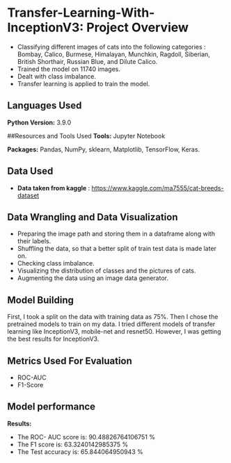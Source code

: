 # Transfer-Learning-With-InceptionV3: Project Overview 

* Classifying different images of cats into the following categories : Bombay, Calico, Burmese, Himalayan, Munchkin, Ragdoll, Siberian, British Shorthair, Russian Blue, and Dilute Calico.
* Trained the model on 11740 images.
* Dealt with class imbalance.
* Transfer learning is applied to train the model.

## Languages Used 
**Python Version:** 3.9.0

##Resources and Tools Used
**Tools:** Jupyter Notebook

**Packages:** Pandas, NumPy, sklearn, Matplotlib, TensorFlow, Keras.  

## Data Used
* **Data taken from kaggle** : https://www.kaggle.com/ma7555/cat-breeds-dataset

## Data Wrangling and Data Visualization
* Preparing the image path and storing them in a dataframe along with their labels.
* Shuffling the data, so that a better split of train test data is made later on.
* Checking class imbalance.
* Visualizing the distribution of classes and the pictures of cats.
* Augmenting the data using an image data generator.

## Model Building 

First, I took a split on the data with training data as 75%. Then I chose the pretrained models to train on my data.
I tried different models of transfer learning like InceptionV3, mobile-net and resnet50. However, I was getting the best results for InceptionV3.

## Metrics Used For Evaluation

* ROC-AUC
* F1-Score

## Model performance

**Results:**

* The ROC- AUC score is: 90.48826764106751 %
* The F1 score is: 63.3240142985375 %
* The Test accuracy is: 65.844064950943 % 
